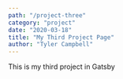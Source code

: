 ```yaml
---
path: "/project-three"
category: "project"
date: "2020-03-18"
title: "My Third Project Page"
author: "Tyler Campbell"
---
```


This is my third project in Gatsby
